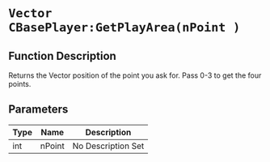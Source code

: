 # `Vector CBasePlayer:GetPlayArea(nPoint )`
## Function Description
Returns the Vector position of the point you ask for. Pass 0-3 to get the four points.
## Parameters
Type|Name|Description
--|--|--
int|nPoint|No Description Set
